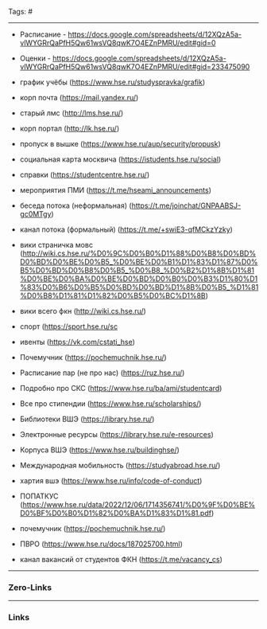   Tags: #
____
- Расписание - https://docs.google.com/spreadsheets/d/12XQzA5a-vlWYGRrQaPfH5Qw61wsVQ8qwK7O4EZnPMRU/edit#gid=0

- Оценки - https://docs.google.com/spreadsheets/d/12XQzA5a-vlWYGRrQaPfH5Qw61wsVQ8qwK7O4EZnPMRU/edit#gid=233475090

- график учёбы (https://www.hse.ru/studyspravka/grafik)
- корп почта (https://mail.yandex.ru/)
- старый лмс (http://lms.hse.ru/)
- корп портал (http://lk.hse.ru/)
- пропуск в вышке (https://www.hse.ru/aup/security/propusk)
- социальная карта москвича (https://istudents.hse.ru/social)
- справки (https://studentcentre.hse.ru/)
- мероприятия ПМИ (https://t.me/hseami_announcements)
- беседа потока (неформальная) (https://t.me/joinchat/GNPAABSJ-gc0MTgy)
- канал потока (формальный)  (https://t.me/+swiE3-qfMCkzYzky)
- вики страничка мовс (http://wiki.cs.hse.ru/%D0%9C%D0%B0%D1%88%D0%B8%D0%BD%D0%BD%D0%BE%D0%B5_%D0%BE%D0%B1%D1%83%D1%87%D0%B5%D0%BD%D0%B8%D0%B5_%D0%B8_%D0%B2%D1%8B%D1%81%D0%BE%D0%BA%D0%BE%D0%BD%D0%B0%D0%B3%D1%80%D1%83%D0%B6%D0%B5%D0%BD%D0%BD%D1%8B%D0%B5_%D1%81%D0%B8%D1%81%D1%82%D0%B5%D0%BC%D1%8B)
- вики всего фкн  (http://wiki.cs.hse.ru/)
- спорт (https://sport.hse.ru/sc
- ивенты (https://vk.com/cstati_hse)
- Почемучник (https://pochemuchnik.hse.ru/)
- Расписание пар (не про нас) (https://ruz.hse.ru/)
- Подробно про СКС  (https://www.hse.ru/ba/ami/studentcard)
- Все про стипендии  (https://www.hse.ru/scholarships/)
- Библиотеки ВШЭ (https://library.hse.ru/)
- Электронные ресурсы  (https://library.hse.ru/e-resources)
- Корпуса ВШЭ  (https://www.hse.ru/buildinghse/)
- Международная мобильность  (https://studyabroad.hse.ru/)
- хартия вшэ  (https://www.hse.ru/info/code-of-conduct)
- ПОПАТКУС (https://www.hse.ru/data/2022/12/06/1714356741/%D0%9F%D0%BE%D0%BF%D0%B0%D1%82%D0%BA%D1%83%D1%81.pdf)
- почемучник (https://pochemuchnik.hse.ru/)
- ПВРО (https://www.hse.ru/docs/187025700.html)
- канал вакансий от студентов ФКН (https://t.me/vacancy_cs)

____
### Zero-Links

____
### Links